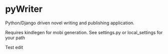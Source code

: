pyWriter
========

Python/Django driven novel writing and publishing application.

Requires kindlegen for mobi generation.
See settings.py or local_settings for your path

Test edit
